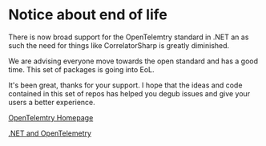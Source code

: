 # Notice about end of life

There is now broad support for the OpenTelemtry standard in .NET an as such the need for things like CorrelatorSharp is greatly diminished.

We are advising everyone move towards the open standard and has a good time. This set of packages is going into EoL. 

It's been great, thanks for your support. I hope that the ideas and code contained in this set of repos has helped you degub issues and give your users a better experience.

[OpenTelemtry Homepage](https://opentelemetry.io/)

[.NET and OpenTelemetry](https://github.com/open-telemetry/opentelemetry-dotnet)
